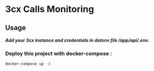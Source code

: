# 3cx Calls Monitoring


## Usage

##### Add your 3cx instance and credentials in dotenv file **/app/api/.env**.

### Deploy this project with docker-compose : 

```sh
docker-compose up -d
```
